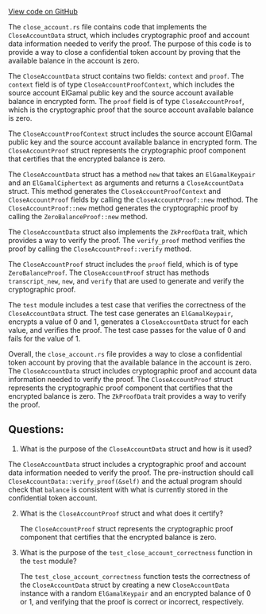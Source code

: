 [View code on GitHub](https://github.com/solana-labs/solana/blob/master/zk-token-sdk/src/instruction/close_account.rs)

The `close_account.rs` file contains code that implements the `CloseAccountData` struct, which includes cryptographic proof and account data information needed to verify the proof. The purpose of this code is to provide a way to close a confidential token account by proving that the available balance in the account is zero. 

The `CloseAccountData` struct contains two fields: `context` and `proof`. The `context` field is of type `CloseAccountProofContext`, which includes the source account ElGamal public key and the source account available balance in encrypted form. The `proof` field is of type `CloseAccountProof`, which is the cryptographic proof that the source account available balance is zero. 

The `CloseAccountProofContext` struct includes the source account ElGamal public key and the source account available balance in encrypted form. The `CloseAccountProof` struct represents the cryptographic proof component that certifies that the encrypted balance is zero. 

The `CloseAccountData` struct has a method `new` that takes an `ElGamalKeypair` and an `ElGamalCiphertext` as arguments and returns a `CloseAccountData` struct. This method generates the `CloseAccountProofContext` and `CloseAccountProof` fields by calling the `CloseAccountProof::new` method. The `CloseAccountProof::new` method generates the cryptographic proof by calling the `ZeroBalanceProof::new` method. 

The `CloseAccountData` struct also implements the `ZkProofData` trait, which provides a way to verify the proof. The `verify_proof` method verifies the proof by calling the `CloseAccountProof::verify` method. 

The `CloseAccountProof` struct includes the `proof` field, which is of type `ZeroBalanceProof`. The `CloseAccountProof` struct has methods `transcript_new`, `new`, and `verify` that are used to generate and verify the cryptographic proof. 

The `test` module includes a test case that verifies the correctness of the `CloseAccountData` struct. The test case generates an `ElGamalKeypair`, encrypts a value of 0 and 1, generates a `CloseAccountData` struct for each value, and verifies the proof. The test case passes for the value of 0 and fails for the value of 1. 

Overall, the `close_account.rs` file provides a way to close a confidential token account by proving that the available balance in the account is zero. The `CloseAccountData` struct includes cryptographic proof and account data information needed to verify the proof. The `CloseAccountProof` struct represents the cryptographic proof component that certifies that the encrypted balance is zero. The `ZkProofData` trait provides a way to verify the proof.
## Questions: 
 1. What is the purpose of the `CloseAccountData` struct and how is it used?
   
   The `CloseAccountData` struct includes a cryptographic proof and account data information needed to verify the proof. The pre-instruction should call `CloseAccountData::verify_proof(&self)` and the actual program should check that `balance` is consistent with what is currently stored in the confidential token account.

2. What is the `CloseAccountProof` struct and what does it certify?
   
   The `CloseAccountProof` struct represents the cryptographic proof component that certifies that the encrypted balance is zero.

3. What is the purpose of the `test_close_account_correctness` function in the `test` module?
   
   The `test_close_account_correctness` function tests the correctness of the `CloseAccountData` struct by creating a new `CloseAccountData` instance with a random `ElGamalKeypair` and an encrypted balance of 0 or 1, and verifying that the proof is correct or incorrect, respectively.